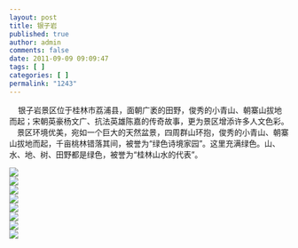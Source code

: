 ```yaml
---
layout: post
title: 银子岩
published: true
author: admin
comments: false
date: 2011-09-09 09:09:47
tags: [ ]
categories: [ ]
permalink: "1243"
---
```

&nbsp;&nbsp;&nbsp;&nbsp;银子岩景区位于桂林市荔浦县，面朝广袤的田野，俊秀的小青山、朝寨山拔地而起；宋朝英豪杨文广、抗法英雄陈嘉的传奇故事，更为景区增添许多人文色彩。  
**&nbsp;&nbsp;&nbsp;** 景区环境优美，宛如一个巨大的天然盆景，四周群山环抱，俊秀的小青山、朝寨山拔地而起，千亩桃林错落其间，被誉为“绿色诗境家园”。这里充满绿色。山、水、地、树、田野都是绿色，被誉为“桂林山水的代表”。


  


![][1]  
![][2]  
![][3]  
![][4]  
![][5]  
![][6]  
![][7]  
![][8]

 [1]: http://xujianian.com/jx/blog/UploadFiles/2011-9/99856666.jpg
 [2]: http://xujianian.com/jx/blog/UploadFiles/2011-9/99499912.jpg
 [3]: http://xujianian.com/jx/blog/UploadFiles/2011-9/99984794.jpg
 [4]: http://xujianian.com/jx/blog/UploadFiles/2011-9/99390118.jpg
 [5]: http://xujianian.com/jx/blog/UploadFiles/2011-9/99445132.jpg
 [6]: http://xujianian.com/jx/blog/UploadFiles/2011-9/99329253.jpg
 [7]: http://xujianian.com/jx/blog/UploadFiles/2011-9/99950393.jpg
 [8]: http://xujianian.com/jx/blog/UploadFiles/2011-9/99892385.jpg